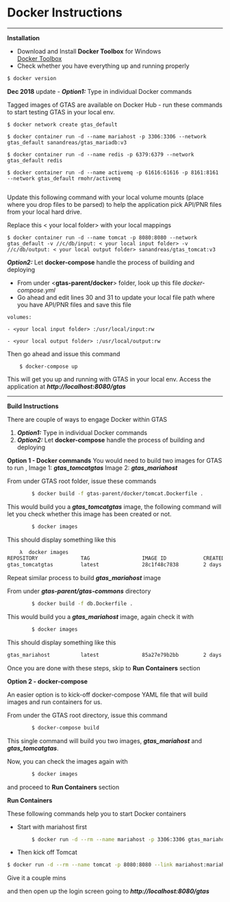 
# Docker Instructions
----------
 **Installation**
- Download and Install **Docker Toolbox** for Windows 	
					[Docker Toolbox](https://docs.docker.com/toolbox/toolbox_install_windows/)
- Check whether you have everything up and running properly 

```sh
$ docker version
```

**Dec 2018** update - 
  _**Option1:**_  Type in individual Docker commands

Tagged images of GTAS are available on Docker Hub - run these commands to start testing GTAS in your local env.

```
$ docker network create gtas_default

$ docker container run -d --name mariahost -p 3306:3306 --network gtas_default sanandreas/gtas_mariadb:v3

$ docker container run -d --name redis -p 6379:6379 --network gtas_default redis

$ docker container run -d --name activemq -p 61616:61616 -p 8161:8161 --network gtas_default rmohr/activemq


```
Update this following command with your local volume mounts (place where you drop files to be parsed) to help the application pick API/PNR files from your local hard drive.

Replace this < your local folder> with your local mappings
```
$ docker container run -d --name tomcat -p 8080:8080 --network gtas_default -v //c/db/input: < your local input folder> -v //c/db/output: < your local output folder> sanandreas/gtas_tomcat:v3
```

 _**Option2:**_  Let   __**docker-compose**__    handle the process of building and deploying
		
- From under  <**gtas-parent/docker**> folder,  look up this file
 *docker-compose.yml*
 - Go ahead and edit lines 30 and 31 to update your local file path where you have API/PNR files and save this file
 ```
 volumes:

- <your local input folder> :/usr/local/input:rw

- <your local output folder> :/usr/local/output:rw
 ```
 Then go ahead and issue this command
```
	$ docker-compose up
```
 This will get you up and running with GTAS in your local env.
Access the application at _**http://localhost:8080/gtas**_

---
**Build Instructions**
 
There are couple of ways to engage Docker within GTAS
1.   _**Option1:**_  Type in individual Docker commands
2.   _**Option2:**_  Let   __**docker-compose**__    handle the process of building and deploying
 

 **Option 1 - Docker commands**
    You would need to build two images for GTAS to run , 
        Image 1: _**gtas_tomcatgtas**_
        Image 2: _**gtas_mariahost**_
        
From under GTAS root folder, issue these commands
        
```sh
        $ docker build -f gtas-parent/docker/tomcat.Dockerfile .
```
This would build you a _**gtas_tomcatgtas**_ image, the following command will let you check whether this image has been created or not.
```sh
        $ docker images
```
This should display something like this
```sh
    λ  docker images
REPOSITORY              TAG                 IMAGE ID            CREATED             SIZE
gtas_tomcatgtas         latest              28c1f48c7838        2 days ago          549MB
```

Repeat similar process to build _**gtas_mariahost**_ image

From under _**gtas-parent/gtas-commons**_ directory
```sh
        $ docker build -f db.Dockerfile .
```
        
This would build you a _**gtas_mariahost**_ image, again check it with
```sh
        $ docker images
```
This should display something like this 

```sh
gtas_mariahost          latest              85a27e79b2bb        2 days ago          339MB
```

Once you are done with these steps, skip to **Run Containers** section

 **Option 2 - docker-compose**

An easier option is to kick-off docker-compose YAML file that will build images and run containers for us.

From under the GTAS root directory, issue this command
```sh
        $ docker-compose build
```
This single command will build you two images, _**gtas_mariahost**_  and _**gtas_tomcatgtas**_.

Now, you can check the images again with 
```sh
        $ docker images
```
and proceed to **Run Containers** section


**Run Containers**

These following commands help you to start Docker containers
- Start with mariahost first
```sh
        $ docker run -d --rm --name mariahost -p 3306:3306 gtas_mariahost
```

- Then kick off Tomcat
```sh
$ docker run -d --rm --name tomcat -p 8080:8080 --link mariahost:mariahost gtas_tomcatgtas
```

Give it a couple mins

and then open up the login screen going to _**http://localhost:8080/gtas**_